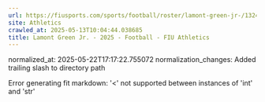 ```yaml
---
url: https://fiusports.com/sports/football/roster/lamont-green-jr-/13243/
site: Athletics
crawled_at: 2025-05-13T10:04:44.038685
title: Lamont Green Jr. - 2025 - Football - FIU Athletics
---
```

normalized_at: 2025-05-22T17:17:22.755072
normalization_changes: Added trailing slash to directory path

Error generating fit markdown: '<' not supported between instances of 'int' and 'str'